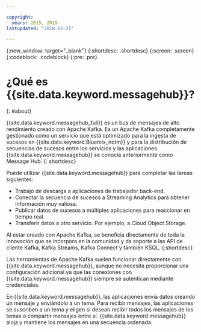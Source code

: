 ```yaml
---

copyright:
  years: 2015, 2019
lastupdated: "2018-12-21"

---
```


{:new_window: target="_blank"}
{:shortdesc: .shortdesc}
{:screen: .screen}
{:codeblock: .codeblock}
{:pre: .pre}

# ¿Qué es {{site.data.keyword.messagehub}}?
{: #about}

{{site.data.keyword.messagehub_full}} es un bus de mensajes de alto rendimiento creado con Apache Kafka. Es un Apache Kafka completamente gestionado como un servicio que está optimizado para la ingesta de sucesos en {{site.data.keyword.Bluemix_notm}} y para la distribución de secuencias de sucesos entre los servicios y las aplicaciones. {{site.data.keyword.messagehub}} se conocía anteriormente como Message Hub.
{: shortdesc}

Puede utilizar {{site.data.keyword.messagehub}} para completar las tareas siguientes:

* Trabajo de descarga a aplicaciones de trabajador back-end.
* Conectar la secuencia de sucesos a Streaming Analytics para obtener información muy valiosa.
* Publicar datos de sucesos a múltiples aplicaciones para
reaccionar
en tiempo real.
* Transferir datos a otro servicio. Por ejemplo, a Cloud Object Storage.

Al estar creado con Apache Kafka, se beneficia directamente de toda la innovación que se incorpora en la comunidad y da soporte a las API de cliente Kafka, Kafka Streams, Kafka Connect y también KSQL.
{:shortdesc}

Las herramientas de Apache Kafka suelen funcionar directamente con {{site.data.keyword.messagehub}}, aunque no necesita proporcionar una configuración adicional ya que las conexiones con {{site.data.keyword.messagehub}} siempre se autentican mediante credenciales.

En {{site.data.keyword.messagehub}}, las aplicaciones envía datos creando un mensaje y enviándolo a un tema. Para recibir mensajes, las aplicaciones se suscriben a un tema y eligen si desean recibir todos los mensajes de los temas o compartir mensajes entre sí.
{{site.data.keyword.messagehub}} aloja y mantiene los mensajes en una secuencia ordenada. 




